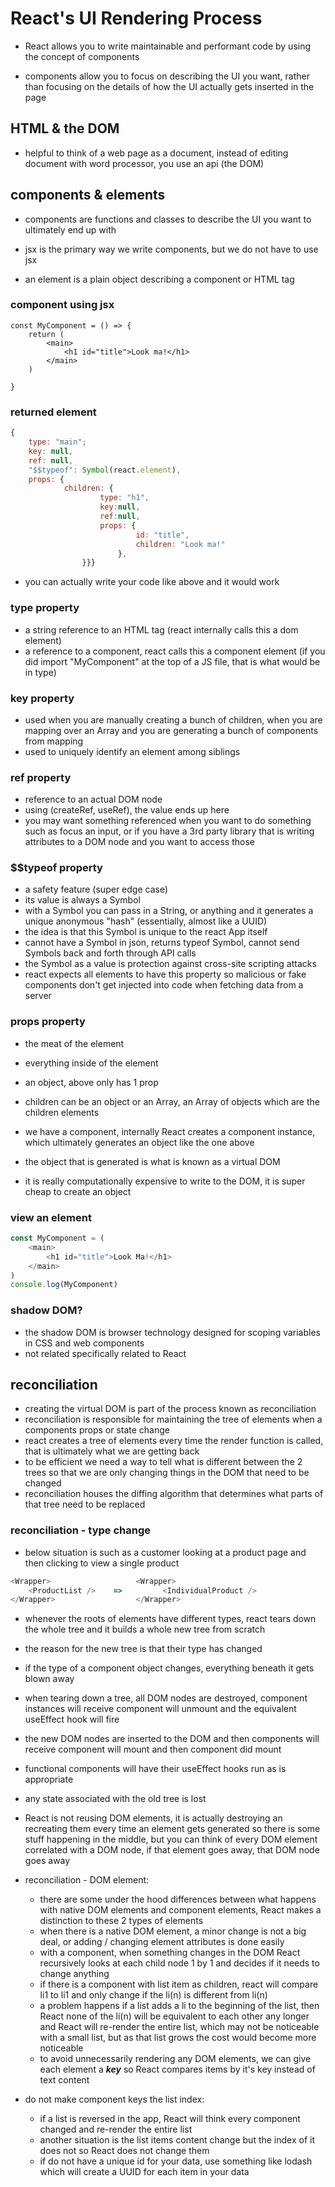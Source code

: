 # React's UI Rendering Process

- React allows you to write maintainable and performant code by using the concept of components 

- components allow you to focus on describing the UI you want, rather than focusing on the details of how the UI actually gets inserted in the page

## HTML & the DOM

- helpful to think of a web page as a document, instead of editing document with word processor, you use an api (the DOM)

## components & elements 

- components are functions and classes to describe the UI you want to ultimately end up with

- jsx is the primary way we write components, but we do not have to use jsx 

- an element is a plain object describing a component or HTML tag 

### component using jsx

```
const MyComponent = () => {
    return (
        <main>
            <h1 id="title">Look ma!</h1>
        </main>
    )

}
```

### returned element 

```javascript
{
    type: "main";
    key: null, 
    ref: null,
    "$$typeof": Symbol(react.element),
    props: {
            children: {
                    type: "h1",
                    key:null,
                    ref:null,
                    props: {
                            id: "title",
                            children: "Look ma!"
                        },
                }}}
```

- you can actually write your code like above and it would work

### type property 

- a string reference to an HTML tag (react internally calls this a dom element)
- a reference to a component, react calls this a component element (if you did import "MyComponent" at the top of a JS file, that is what would be in type)

### key property 

- used when you are manually creating a bunch of children, when you are mapping over an Array and you are generating a bunch of components from mapping 
- used to uniquely identify an element among siblings

### ref property

- reference to an actual DOM node 
- using (createRef, useRef), the value ends up here 
- you may want something referenced when you want to do something such as focus an input, or if you have a 3rd party library that is writing attributes to a DOM node and you want to access those

### $$typeof property

- a safety feature (super edge case)
- its value is always a Symbol
- with a Symbol you can pass in a String, or anything and it generates a unique anonymous "hash" (essentially, almost like a UUID)
- the idea is that this Symbol is unique to the react App itself
- cannot have a Symbol in json, returns typeof Symbol, cannot send Symbols back and forth through API calls
- the Symbol as a value is protection against cross-site scripting attacks
- react expects all elements to have this property so malicious or fake components don't get injected into code when fetching data from a server

### props property 

- the meat of the element 
- everything inside of the element
- an object, above only has 1 prop 
- children can be an object or an Array, an Array of objects which are the children elements

- we have a component, internally React creates a component instance, which ultimately generates an object like the one above
- the object that is generated is what is known as a virtual DOM
- it is really computationally expensive to write to the DOM, it is super cheap to create an object

### view an element 

```javascript
const MyComponent = (
    <main>
        <h1 id="title">Look Ma!</h1>
    </main>
)
console.log(MyComponent)
```

### shadow DOM? 

- the shadow DOM is browser technology designed for scoping variables in CSS and web components 
- not related specifically related to React

## reconciliation

- creating the virtual DOM is part of the process known as reconciliation
- reconciliation is responsible for maintaining the tree of elements when a components props or state change
- react creates a tree of elements every time the render function is called, that is ultimately what we are getting back
- to be efficient we need a way to tell what is different between the 2 trees so that we are only changing things in the DOM that need to be changed 
- reconciliation houses the diffing algorithm that determines what parts of that tree need to be replaced

### reconciliation - type change 

- below situation is such as a customer looking at a product page and then clicking to view a single product

```javascript 
<Wrapper>                   <Wrapper>
    <ProductList />    =>         <IndividualProduct />
</Wrapper>                  </Wrapper>
```

- whenever the roots of elements have different types, react tears down the whole tree and it builds a whole new tree from scratch 

- the reason for the new tree is that their type has changed

- if the type of a component object changes, everything beneath it gets blown away 

- when tearing down a tree, all DOM nodes are destroyed, component instances will receive component will unmount and the equivalent useEffect hook will fire

- the new DOM nodes are inserted to the DOM and then components will receive component will mount and then component did mount 

- functional components will have their useEffect hooks run as is appropriate

- any state associated with the old tree is lost

- React is not reusing DOM elements, it is actually destroying an recreating them every time an element gets generated so there is some stuff happening in the middle, but you can think of every DOM element correlated with a DOM node, if that element goes away, that DOM node goes away  

- reconciliation - DOM element:
    - there are some under the hood differences between what happens with native DOM elements and component elements, React makes a distinction to these 2 types of elements
    - when there is a native DOM element, a minor change is not a big deal, or adding / changing element attributes is done easily
    - with a component, when something changes in the DOM React recursively looks at each child node 1 by 1 and decides if it needs to change anything 
    - if there is a component with list item as children, react will compare li1 to li1 and only change if the li(n) is different from li(n)
    - a problem happens if a list adds a li to the beginning of the list, then React none of the li(n) will be equivalent to each other any longer and React will re-render the entire list, which may not be noticeable with a small list, but as that list grows the cost would become more noticeable
   - to avoid unnecessarily rendering any DOM elements, we can give each element a ***key*** so React compares items by it's key instead of text content


- do not make component keys the list index: 
    - if a list is reversed in the app, React will think every component changed and re-render the entire list
    - another situation is the list items content change but the index of it does not so React does not change them
    - if do not have a unique id for your data, use something like lodash which will create a UUID for each item in your data
